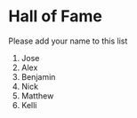 # Hall of Fame
Please add your name to this list

1. Jose
2. Alex
3. Benjamin
4. Nick
5. Matthew
6. Kelli
